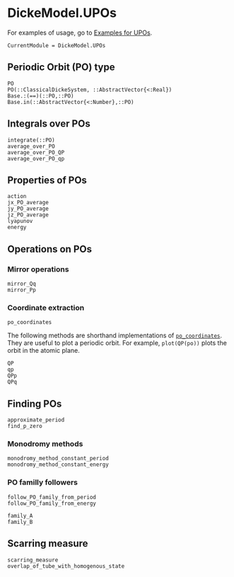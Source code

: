 # DickeModel.UPOs
For examples of usage, go to  [Examples for UPOs](@ref).

```@meta
CurrentModule = DickeModel.UPOs
```
## Periodic Orbit (PO) type
```@docs 
PO
PO(::ClassicalDickeSystem, ::AbstractVector{<:Real})
Base.:(==)(::PO,::PO)
Base.in(::AbstractVector{<:Number},::PO)
```
## Integrals over POs
```@docs 
integrate(::PO)
average_over_PO
average_over_PO_QP
average_over_PO_qp
```

## Properties of POs
```@docs 
action
jx_PO_average
jy_PO_average
jz_PO_average
lyapunov
energy
```

## Operations on POs
### Mirror operations
```@docs 
mirror_Qq
mirror_Pp
```
### Coordinate extraction

```@docs 
po_coordinates
```
The following methods are shorthand implementations of [`po_coordinates`](@ref). They are useful to
plot a periodic orbit. For example,
`plot(QP(po))` plots the orbit in the 
atomic plane.

```@docs 
QP
qp
QPp
QPq
```

## Finding POs
```@docs 
approximate_period
find_p_zero
```

### Monodromy methods
```@docs 
monodromy_method_constant_period
monodromy_method_constant_energy
```

### PO familly followers
```@docs
follow_PO_family_from_period
follow_PO_family_from_energy

family_A
family_B
```
## Scarring measure
```@docs
scarring_measure
overlap_of_tube_with_homogenous_state
```
